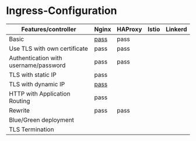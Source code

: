 # Ingress-Configuration
|Features/controller   | Nginx  |  HAProxy |  Istio | Linkerd  |
|---|---|---|---|---|
| Basic  |  [pass](https://github.com/amy88ma/Ingress-Configuration/blob/deed9037aa036d14b2a6c0e361826eaf17eaf2b3/Jupyter%20Notebooks/Basic_ingress.ipynb) | pass  |   |   |
| Use TLS with own certificate  |  pass | pass  |   |   |       
| Authentication with username/password  |  pass |  pass |   |   |
| TLS with static IP  |  pass |   |   |   |
| TLS with dynamic IP  |  [pass](https://github.com/amy88ma/Ingress-Configuration/blob/faf9fae645fd5ce0cf25f279db15373866387251/Jupyter%20Notebooks/TLS_DynamicIP.ipynb) |   |   |   |
| HTTP with Application Routing  |  pass |   |   |   |
| Rewrite |  pass | pass  |   |   |
| Blue/Green deployment |   |   |   |   |
| TLS Termination |   |   |   |   |
